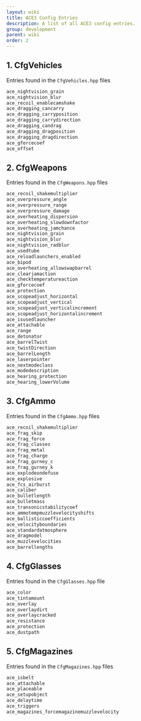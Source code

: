 ```yaml
---
layout: wiki
title: ACE3 Config Entries
description: A list of all ACE3 config entries.
group: development
parent: wiki
order: 2
---
```


## 1. CfgVehicles
Entries found in the `CfgVehicles.hpp` files


```c++
ace_nightvision_grain
ace_nightvision_blur
ace_recoil_enablecamshake
ace_dragging_cancarry
ace_dragging_carryposition
ace_dragging_carrydirection
ace_dragging_candrag
ace_dragging_dragposition
ace_dragging_dragdirection
ace_gforcecoef
ace_offset
```


## 2. CfgWeapons
Entries found in the `CfgWeapons.hpp` files


```c++
ace_recoil_shakemultiplier
ace_overpressure_angle
ace_overpressure_range
ace_overpressure_damage
ace_overheating_dispersion
ace_overheating_slowdownfactor
ace_overheating_jamchance
ace_nightvision_grain
ace_nightvision_blur
ace_nightvision_radblur
ace_usedtube
ace_reloadlaunchers_enabled
ace_bipod
ace_overheating_allowswapbarrel
ace_clearjamaction
ace_checktemperatureaction
ace_gforcecoef
ace_protection
ace_scopeadjust_horizontal
ace_scopeadjust_vertical
ace_scopeadjust_verticalincrement
ace_scopeadjust_horizontalincrement
ace_isusedlauncher
ace_attachable
ace_range
ace_detonator
ace_barrelTwist
ace_twistDirection
ace_barrelLength
ace_laserpointer
ace_nextmodeclass
ace_modedescription
ace_hearing_protection
ace_hearing_lowerVolume
```


## 3. CfgAmmo
Entries found in the `CfgAmmo.hpp` files

```c++
ace_recoil_shakemultiplier
ace_frag_skip
ace_frag_force
ace_frag_classes
ace_frag_metal
ace_frag_charge
ace_frag_gurney_c
ace_frag_gurney_k
ace_explodeondefuse
ace_explosive
ace_fcs_airburst
ace_caliber
ace_bulletlength
ace_bulletmass
ace_transonicstabilitycoef
ace_ammotempmuzzlevelocityshifts
ace_ballisticcoefficients
ace_velocityboundaries
ace_standardatmosphere
ace_dragmodel
ace_muzzlevelocities
ace_barrellengths
```


## 4. CfgGlasses
Entries found in the `CfgGlasses.hpp` file

```c++
ace_color
ace_tintamount
ace_overlay
ace_overlaydirt
ace_overlaycracked
ace_resistance
ace_protection
ace_dustpath
```


## 5. CfgMagazines
Entries found in the `CfgMagazines.hpp` files

```c++
ace_isbelt
ace_attachable
ace_placeable
ace_setupobject
ace_delaytime
ace_triggers
ace_magazines_forcemagazinemuzzlevelocity
```
